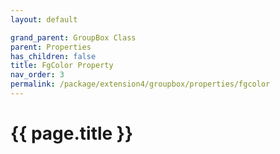 ```yaml
---
layout: default

grand_parent: GroupBox Class
parent: Properties
has_children: false
title: FgColor Property
nav_order: 3
permalink: /package/extension4/groupbox/properties/fgcolor
---
```

# {{ page.title }}